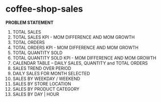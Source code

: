 # coffee-shop-sales


**PROBLEM STATEMENT**

1) TOTAL SALES
2) TOTAL SALES KPI - MOM DIFFERENCE AND MOM GROWTH
3) TOTAL ORDERS
4) TOTAL ORDERS KPI - MOM DIFFERENCE AND MOM GROWTH
5) TOTAL QUANTITY SOLD
6) TOTAL QUANTITY SOLD KPI - MOM DIFFERENCE AND MOM GROWTH
7) CALENDAR TABLE – DAILY SALES, QUANTITY and TOTAL ORDERS
8) SALES TREND OVER PERIOD
9) DAILY SALES FOR MONTH SELECTED
10) SALES BY WEEKDAY / WEEKEND
11) SALES BY STORE LOCATION
12) SALES BY PRODUCT CATEGORY
13) SALES BY DAY | HOUR
    
